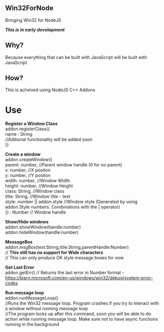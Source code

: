 Win32ForNode
------------

Bringing Win32 for NodeJS

**_This is in early development_**

Why?
----

Because everything that can be built with JavaScript will be built with JavaScript

How?
----

This is acheived using NodeJS C++ Addons

Use
===

**Register a Window Class**  
addon.registerClass({  
name : String  
//Aditional functionality will be added soon  
})  
  
**Create a window**  
addon.createWindow({  
parent: number,              //Parent window handle (0 for no parent)  
x: number,                   //X positon  
y: number,                   //Y positon  
width: number,               //Window Width  
height: number,              //Window Height  
class: String,               //Window class  
title: String,               //Window title - text  
style: number || addon.style //Window style (Generated by using addon.Style numbers. Combinations with the | operator)  
}) : Number // Window handle  
  
**Show/Hide windows**  
addon.showWindow(handle:number)  
addon.hideWindow(handle:number)  
  
**MessageBox**  
addon.msgBox(text:String,title:String,parentHandle:Number)  
// **This still has no support for Wide characters**  
// This can only produce OK style message boxes for now  
  
**Get Last Error**  
addon.getErr() // Returns the last error in Number format - https://learn.microsoft.com/en-us/windows/win32/debug/system-error-codes  
  
**Run message loop**  
addon.runMessageLoop()  
//Runs the Win32 message loop. Program crashes if you try to interact with a window without running message loop  
//The program locks up after this command, soon you will be able to do action while running message loop. Make sure not to have async functions running in the background
